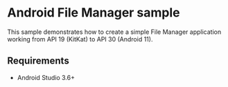 # Android File Manager sample

This sample demonstrates how to create a simple File Manager application working from
API 19 (KitKat) to API 30 (Android 11).

## Requirements

* Android Studio 3.6+
